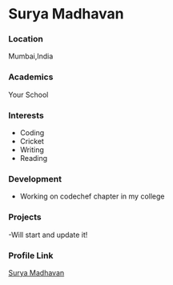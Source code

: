 # Surya Madhavan

### Location

Mumbai,India

### Academics

Your School

### Interests

- Coding
- Cricket
- Writing
- Reading
 
### Development

- Working on codechef chapter in my college

### Projects

-Will start and update it!

### Profile Link

[Surya Madhavan](https://github.com/greykoalacode)
